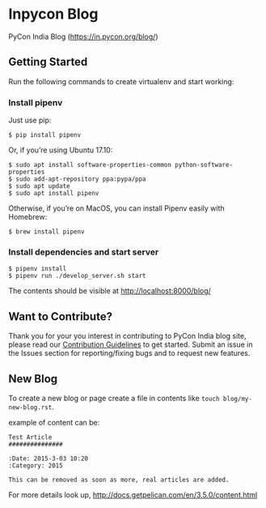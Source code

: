 # Inpycon Blog

PyCon India Blog (https://in.pycon.org/blog/)


## Getting Started



Run the following commands to create virtualenv and start working:

### Install pipenv

Just use pip:

```
$ pip install pipenv
```

Or, if you’re using Ubuntu 17.10:

```
$ sudo apt install software-properties-common python-software-properties
$ sudo add-apt-repository ppa:pypa/ppa
$ sudo apt update
$ sudo apt install pipenv
```


Otherwise, if you’re on MacOS, you can install Pipenv easily with Homebrew:

```
$ brew install pipenv
```

### Install dependencies and start server

```
$ pipenv install
$ pipenv run ./develop_server.sh start
```

The contents should be visible at [http://localhost:8000/blog/](http://localhost:8000/blog/)

## Want to Contribute?

Thank you for your you interest in contributing to PyCon India blog site, please read our [Contribution Guidelines](CONTRIBUTING.md) to get started. Submit an issue in the Issues section for reporting/fixing bugs and to request new features.

## New Blog

To create a new blog or page create a file in contents like `touch blog/my-new-blog.rst`.

example of content can be:

```
Test Article
###############

:Date: 2015-3-03 10:20
:Category: 2015

This can be removed as soon as more, real articles are added.
```

For more details look up, http://docs.getpelican.com/en/3.5.0/content.html
